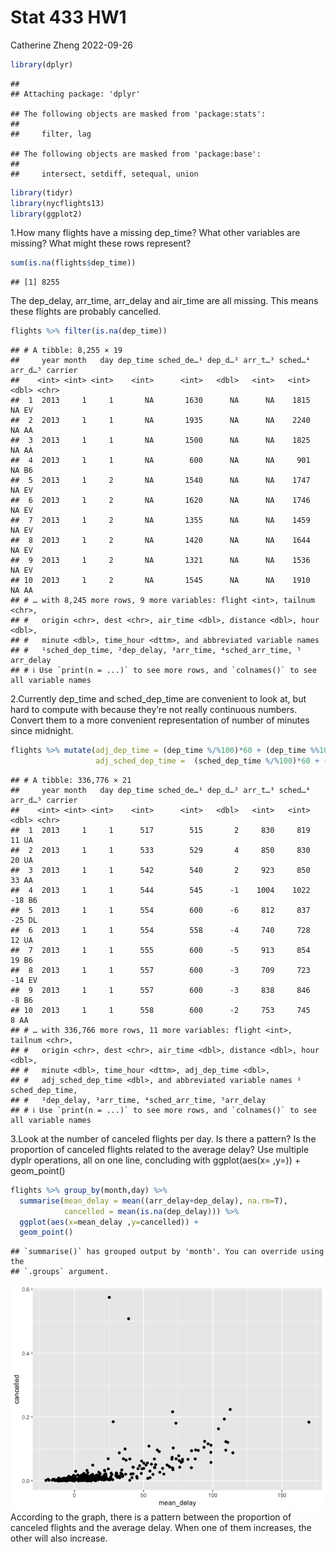 Stat 433 HW1
================
Catherine Zheng
2022-09-26

``` r
library(dplyr)
```

    ## 
    ## Attaching package: 'dplyr'

    ## The following objects are masked from 'package:stats':
    ## 
    ##     filter, lag

    ## The following objects are masked from 'package:base':
    ## 
    ##     intersect, setdiff, setequal, union

``` r
library(tidyr)
library(nycflights13)
library(ggplot2)
```

1.How many flights have a missing dep_time? What other variables are
missing? What might these rows represent?

``` r
sum(is.na(flights$dep_time))
```

    ## [1] 8255

The dep_delay, arr_time, arr_delay and air_time are all missing. This
means these flights are probably cancelled.

``` r
flights %>% filter(is.na(dep_time))
```

    ## # A tibble: 8,255 × 19
    ##     year month   day dep_time sched_de…¹ dep_d…² arr_t…³ sched…⁴ arr_d…⁵ carrier
    ##    <int> <int> <int>    <int>      <int>   <dbl>   <int>   <int>   <dbl> <chr>  
    ##  1  2013     1     1       NA       1630      NA      NA    1815      NA EV     
    ##  2  2013     1     1       NA       1935      NA      NA    2240      NA AA     
    ##  3  2013     1     1       NA       1500      NA      NA    1825      NA AA     
    ##  4  2013     1     1       NA        600      NA      NA     901      NA B6     
    ##  5  2013     1     2       NA       1540      NA      NA    1747      NA EV     
    ##  6  2013     1     2       NA       1620      NA      NA    1746      NA EV     
    ##  7  2013     1     2       NA       1355      NA      NA    1459      NA EV     
    ##  8  2013     1     2       NA       1420      NA      NA    1644      NA EV     
    ##  9  2013     1     2       NA       1321      NA      NA    1536      NA EV     
    ## 10  2013     1     2       NA       1545      NA      NA    1910      NA AA     
    ## # … with 8,245 more rows, 9 more variables: flight <int>, tailnum <chr>,
    ## #   origin <chr>, dest <chr>, air_time <dbl>, distance <dbl>, hour <dbl>,
    ## #   minute <dbl>, time_hour <dttm>, and abbreviated variable names
    ## #   ¹​sched_dep_time, ²​dep_delay, ³​arr_time, ⁴​sched_arr_time, ⁵​arr_delay
    ## # ℹ Use `print(n = ...)` to see more rows, and `colnames()` to see all variable names

2.Currently dep_time and sched_dep_time are convenient to look at, but
hard to compute with because they’re not really continuous numbers.
Convert them to a more convenient representation of number of minutes
since midnight.

``` r
flights %>% mutate(adj_dep_time = (dep_time %/%100)*60 + (dep_time %%100), 
                   adj_sched_dep_time =  (sched_dep_time %/%100)*60 + (sched_dep_time %%100))
```

    ## # A tibble: 336,776 × 21
    ##     year month   day dep_time sched_de…¹ dep_d…² arr_t…³ sched…⁴ arr_d…⁵ carrier
    ##    <int> <int> <int>    <int>      <int>   <dbl>   <int>   <int>   <dbl> <chr>  
    ##  1  2013     1     1      517        515       2     830     819      11 UA     
    ##  2  2013     1     1      533        529       4     850     830      20 UA     
    ##  3  2013     1     1      542        540       2     923     850      33 AA     
    ##  4  2013     1     1      544        545      -1    1004    1022     -18 B6     
    ##  5  2013     1     1      554        600      -6     812     837     -25 DL     
    ##  6  2013     1     1      554        558      -4     740     728      12 UA     
    ##  7  2013     1     1      555        600      -5     913     854      19 B6     
    ##  8  2013     1     1      557        600      -3     709     723     -14 EV     
    ##  9  2013     1     1      557        600      -3     838     846      -8 B6     
    ## 10  2013     1     1      558        600      -2     753     745       8 AA     
    ## # … with 336,766 more rows, 11 more variables: flight <int>, tailnum <chr>,
    ## #   origin <chr>, dest <chr>, air_time <dbl>, distance <dbl>, hour <dbl>,
    ## #   minute <dbl>, time_hour <dttm>, adj_dep_time <dbl>,
    ## #   adj_sched_dep_time <dbl>, and abbreviated variable names ¹​sched_dep_time,
    ## #   ²​dep_delay, ³​arr_time, ⁴​sched_arr_time, ⁵​arr_delay
    ## # ℹ Use `print(n = ...)` to see more rows, and `colnames()` to see all variable names

3.Look at the number of canceled flights per day. Is there a pattern? Is
the proportion of canceled flights related to the average delay? Use
multiple dyplr operations, all on one line, concluding with
ggplot(aes(x= ,y=)) + geom_point()

``` r
flights %>% group_by(month,day) %>% 
  summarise(mean_delay = mean((arr_delay+dep_delay), na.rm=T),
            cancelled = mean(is.na(dep_delay))) %>% 
  ggplot(aes(x=mean_delay ,y=cancelled)) +
  geom_point()
```

    ## `summarise()` has grouped output by 'month'. You can override using the
    ## `.groups` argument.

![](README_files/figure-gfm/unnamed-chunk-6-1.png)<!-- --> According to
the graph, there is a pattern between the proportion of canceled flights
and the average delay. When one of them increases, the other will also
increase.
